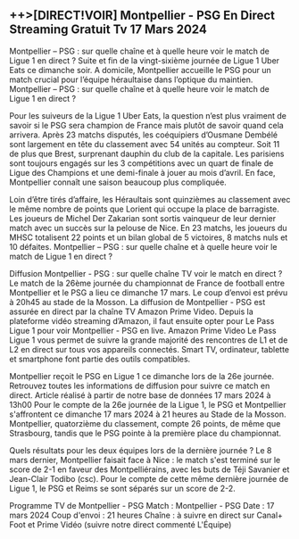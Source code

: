 <h2>++>[DIRECT!VOIR] Montpellier - PSG En Direct Streaming Gratuit Tv 17 Mars 2024</h2>

Montpellier – PSG : sur quelle chaîne et à quelle heure voir le match de Ligue 1 en direct ?
Suite et fin de la vingt-sixième journée de Ligue 1 Uber Eats ce dimanche soir. A domicile, Montpellier accueille le PSG pour un match crucial pour l’équipe héraultaise dans l’optique du maintien. Montpellier – PSG : sur quelle chaîne et à quelle heure voir le match de Ligue 1 en direct ?

Pour les suiveurs de la Ligue 1 Uber Eats, la question n’est plus vraiment de savoir si le PSG sera champion de France mais plutôt de savoir quand cela arrivera. Après 23 matchs disputés, les coéquipiers d’Ousmane Dembélé sont largement en tête du classement avec 54 unités au compteur. Soit 11 de plus que Brest, surprenant dauphin du club de la capitale. Les parisiens sont toujours engagés sur les 3 compétitions avec un quart de finale de Ligue des Champions et une demi-finale à jouer au mois d’avril. En face, Montpellier connaît une saison beaucoup plus compliquée.

Loin d’être tirés d’affaire, les Héraultais sont quinzièmes au classement avec le même nombre de points que Lorient qui occupe la place de barragiste. Les joueurs de Michel Der Zakarian sont sortis vainqueur de leur dernier match avec un succès sur la pelouse de Nice. En 23 matchs, les joueurs du MHSC totalisent 22 points et un bilan global de 5 victoires, 8 matchs nuls et 10 défaites. Montpellier – PSG : sur quelle chaîne et à quelle heure voir le match de Ligue 1 en direct ?

Diffusion Montpellier - PSG : sur quelle chaîne TV voir le match en direct ?
Le match de la 26ème journée du championnat de France de football entre Montpellier et le PSG a lieu ce dimanche 17 mars. Le coup d’envoi est prévu à 20h45 au stade de la Mosson. La diffusion de Montpellier - PSG est assurée en direct par la chaîne TV Amazon Prime Video. Depuis la plateforme vidéo streaming d’Amazon, il faut ensuite opter pour Le Pass Ligue 1 pour voir Montpellier - PSG en live. Amazon Prime Video Le Pass Ligue 1 vous permet de suivre la grande majorité des rencontres de L1 et de L2 en direct sur tous vos appareils connectés. Smart TV, ordinateur, tablette et smartphone font partie des outils compatibles.

Montpellier reçoit le PSG en Ligue 1 ce dimanche lors de la 26e journée. Retrouvez toutes les informations de diffusion pour suivre ce match en direct.
Article réalisé à partir de notre base de données
17 mars 2024 à 13h00
Pour le compte de la 26e journée de la Ligue 1, le PSG et Montpellier s'affrontent ce dimanche 17 mars 2024 à 21 heures au Stade de la Mosson. Montpellier, quatorzième du classement, compte 26 points, de même que Strasbourg, tandis que le PSG pointe à la première place du championnat.

Quels résultats pour les deux équipes lors de la dernière journée ?
Le 8 mars dernier, Montpellier faisait face à Nice : le match s'est terminé sur le score de 2-1 en faveur des Montpelliérains, avec les buts de Téji Savanier et Jean-Clair Todibo (csc). Pour le compte de cette même dernière journée de Ligue 1, le PSG et Reims se sont séparés sur un score de 2-2.

Programme TV de Montpellier - PSG
Match : Montpellier - PSG
Date : 17 mars 2024
Coup d'envoi : 21 heures
Chaîne : à suivre en direct sur Canal+ Foot et Prime Vidéo (suivre notre direct commenté L'Équipe)
